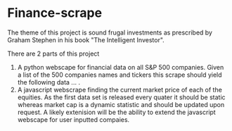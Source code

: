 # Finance-scrape

The theme of this project is sound frugal investments as prescribed by Graham Stephen in his book "The Intelligent Investor".

There are 2 parts of this project

1) A python webscape for financial data on all S&P 500 companies. Given a list of the 500 companies names and tickers this scrape should yield the following data ... .
2) A javascript webscrape finding the current market price of each of the equities. As the first data set is released every quater it should be static whereas market cap is a dynamic statistic and should be updated upon request. A likely extenision will be the ability to extend the javascript webscape for user inputted compaies. 


